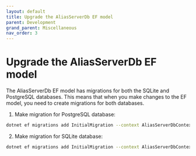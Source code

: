```yaml
---
layout: default
title: Upgrade the AliasServerDb EF model
parent: Development
grand_parent: Miscellaneous
nav_order: 3
---
```


# Upgrade the AliasServerDb EF model

The AliasServerDb EF model has migrations for both the SQLite and PostgreSQL databases. This means
that when you make changes to the EF model, you need to create migrations for both databases.

1. Make migration for PostgreSQL database:
```bash
dotnet ef migrations add InitialMigration --context AliasServerDbContextPostgresql --output-dir Migrations/PostgresqlMigrations
```

2. Make migration for SQLite database:
```bash
dotnet ef migrations add InitialMigration --context AliasServerDbContextSqlite --output-dir Migrations/SqliteMigrations
```
